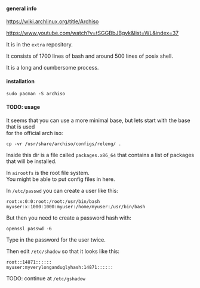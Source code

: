 #### general info

https://wiki.archlinux.org/title/Archiso

https://www.youtube.com/watch?v=tSGGBbJBgvk&list=WL&index=37

It is in the `extra` repository.

It consists of 1700 lines of bash and around 500 lines of posix shell.

It is a long and cumbersome process.

#### installation

```
sudo pacman -S archiso
```

#### TODO: usage

It seems that you can use a more minimal base, but lets start with the base that is used \
for the official arch iso:
```
cp -vr /usr/share/archiso/configs/releng/ .
```

Inside this dir is a file called `packages.x86_64` that contains a list of packages \
that will be installed.

In `airootfs` is the root file system.\
You might be able to put config files in here.

In `/etc/passwd` you can create a user like this:
```
root:x:0:0:root:/root:/usr/bin/bash
myuser:x:1000:1000:myuser:/home/myuser:/usr/bin/bash
```

But then you need to create a password hash with:
```
openssl passwd -6
```
Type in the password for the user twice.

Then edit `/etc/shadow` so that it looks like this:
```
root::14871::::::
myuser:myverylonganduglyhash:14871::::::
```

TODO: continue at `/etc/gshadow`
